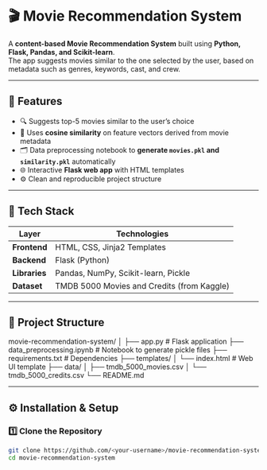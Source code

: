 # 🎬 Movie Recommendation System

A **content-based Movie Recommendation System** built using **Python, Flask, Pandas, and Scikit-learn**.  
The app suggests movies similar to the one selected by the user, based on metadata such as genres, keywords, cast, and crew.

---

## 🚀 Features
- 🔍 Suggests top-5 movies similar to the user’s choice  
- 🧠 Uses **cosine similarity** on feature vectors derived from movie metadata  
- 🗂️ Data preprocessing notebook to **generate `movies.pkl` and `similarity.pkl`** automatically  
- 🌐 Interactive **Flask web app** with HTML templates  
- ⚙️ Clean and reproducible project structure  

---

## 🧰 Tech Stack

| Layer | Technologies |
|-------|---------------|
| **Frontend** | HTML, CSS, Jinja2 Templates |
| **Backend** | Flask (Python) |
| **Libraries** | Pandas, NumPy, Scikit-learn, Pickle |
| **Dataset** | TMDB 5000 Movies and Credits (from Kaggle) |

---

## 📂 Project Structure
movie-recommendation-system/
│
├── app.py # Flask application
├── data_preprocessing.ipynb # Notebook to generate pickle files
├── requirements.txt # Dependencies
├── templates/
│ └── index.html # Web UI template
├── data/
│ ├── tmdb_5000_movies.csv
│ └── tmdb_5000_credits.csv
└── README.md



---

## ⚙️ Installation & Setup

### 1️⃣ Clone the Repository
```bash
git clone https://github.com/<your-username>/movie-recommendation-system.git
cd movie-recommendation-system
